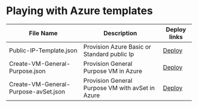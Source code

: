 # Playing with Azure templates 

File Name | Description | Deploy links
--------- | ----------- | -----------------
Public-IP-Template.json | Provision Azure Basic or Standard public Ip | <a href="https://portal.azure.com/#create/Microsoft.Template/uri/https%3A%2F%2Fraw.githubusercontent.com%2Fjozef-hasaralejko%2Fazure%2Fmaster%2FCreate-PublicIP-Master.json" target="_blank">Deploy</a>
Create-VM-General-Purpose.json | Provision General Purpose VM in Azure | <a href="https://portal.azure.com/#create/Microsoft.Template/uri/https%3A%2F%2Fraw.githubusercontent.com%2Fjozef-hasaralejko%2Fazure%2Fmaster%2FCreate-VM-General-Purpose-Master.json" target="_blank">Deploy</a>
Create-VM-General-Purpose-avSet.json | Provision General Purpose VM with avSet in Azure | <a href="https://portal.azure.com/#create/Microsoft.Template/uri/https%3A%2F%2Fraw.githubusercontent.com%2Fjozef-hasaralejko%2Fazure%2Fmaster%2FCreate-VM-General-Purpose-avSet-Master.json" target="_blank">Deploy</a>
